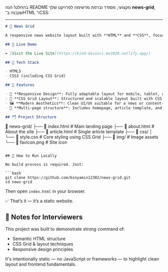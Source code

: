 בהחלט! הנה README מקצועי, מסודר וברמה מרשימה לפרויקט שלך **news-grid**, שנבנה ב־HTML ו־CSS:

---

```markdown
# 📰 News Grid

A responsive news website layout built with **HTML** and **CSS**, focusing on clean structure, modern design, and CSS Grid for layout management.

## 📸 Live Demo

➡️ [Visit the Live Site](https://kind-davinci-6e3928.netlify.app/)

## 🧰 Tech Stack

- HTML5
- CSS3 (including CSS Grid)

## 📐 Features

- 🎯 **Responsive Design**: Fully adaptable layout for mobile, tablet, and desktop devices.
- 🧱 **CSS Grid Layout**: Structured and scalable layout built with CSS Grid for maximum flexibility.
- 🖼️ **Modern Aesthetics**: Clean UI/UX suitable for a news or content-driven website.
- 🧾 **Multi-page structure**: Includes homepage, article template, and about page.

## 🗂️ Project Structure

```

📁 news-grid/
├── 📄 index.html         # Main landing page
├── 📄 about.html         # About the site
├── 📄 article.html       # Single article template
├── 📁 css/
│   └── 📄 style.css      # Core styling using CSS Grid
├── 📁 img/               # Image assets
└── 📄 favicon.png        # Site icon

````

## 🚀 How to Run Locally

No build process is required. Just:

```bash
git clone https://github.com/binyamin12302/news-grid.git
cd news-grid
````

Then open `index.html` in your browser.

✅ That’s it — it’s a static website.

## 📌 Notes for Interviewers

This project was built to demonstrate strong command of:

* Semantic HTML structure
* CSS Grid & layout techniques
* Responsive design principles

It's intentionally static — no JavaScript or frameworks — to highlight clean layout and frontend fundamentals.
